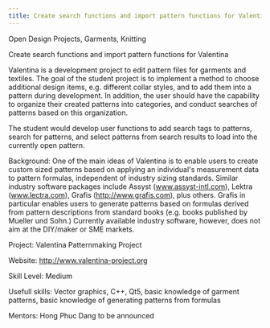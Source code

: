 ```yaml
---
title: Create search functions and import pattern functions for Valentina
---
```

Open Design Projects, Garments, Knitting


Create search functions and import pattern functions for Valentina


Valentina is a development project to edit pattern files for garments and textiles. The goal of the student project is to implement a method to choose additional design items, e.g. different collar styles, and to add them into a pattern during development.  In addition, the user should have the capability to organize their created patterns into categories, and conduct searches of patterns based on this organization. 

The student would develop user functions to add search tags to patterns, search for patterns, and select patterns from search results to load into the currently open pattern.

Background: One of the main ideas of Valentina is to enable users to create custom sized patterns based on applying an individual's measurement data to pattern formulas, independent of industry sizing standards. Similar industry software packages include Assyst (www.assyst-intl.com), Lektra (www.lectra.com), Grafis (http://www.grafis.com), plus others. Grafis in particular enables users to generate patterns based on formulas derived from pattern descriptions from standard books (e.g. books published by Mueller und Sohn.) Currently available industry software, however, does not aim at the DIY/maker or SME markets.

Project: Valentina Patternmaking Project

Website: http://www.valentina-project.org

Skill Level: Medium

Usefull skills: Vector graphics, C++, Qt5, basic knowledge of garment patterns, basic knowledge of generating patterns from formulas

Mentors: Hong Phuc Dang to be announced
